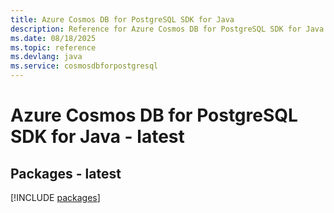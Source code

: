 ```yaml
---
title: Azure Cosmos DB for PostgreSQL SDK for Java
description: Reference for Azure Cosmos DB for PostgreSQL SDK for Java
ms.date: 08/18/2025
ms.topic: reference
ms.devlang: java
ms.service: cosmosdbforpostgresql
---
```

# Azure Cosmos DB for PostgreSQL SDK for Java - latest
## Packages - latest
[!INCLUDE [packages](cosmos-db-for-postgresql-index.md)]
